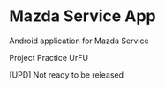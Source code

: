 # Mazda Service App

Android application for Mazda Service

Project Practice UrFU

[UPD] Not ready to be released

